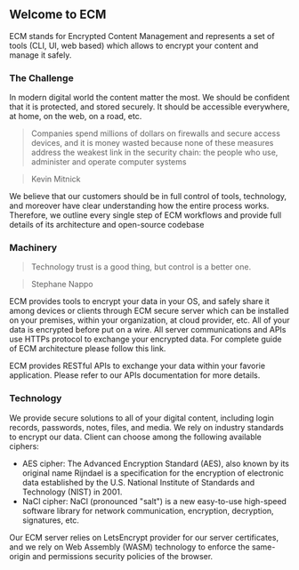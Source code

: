 ## Welcome to ECM

ECM stands for Encrypted Content Management and represents a set of tools (CLI, UI, web based) which allows to encrypt your content and manage it safely.

### The Challenge
In modern digital world the content matter the most. We should be confident that it is protected, and stored securely. It should be accessible everywhere, at home, on the web, on a road, etc.

> Companies spend millions of dollars on firewalls and secure access devices, and it is money wasted because none of these measures address the weakest link in the security chain: the people who use, administer and operate computer systems

> Kevin Mitnick

We believe that our customers should be in full control of tools, technology, and moreover have clear understanding how the entire process works. Therefore, we outline every single step of ECM workflows and provide full details of its architecture and open-source codebase

### Machinery
> Technology trust is a good thing, but control is a better one.

> Stephane Nappo

ECM provides tools to encrypt your data in your OS, and safely share it among devices or clients through ECM secure server which can be installed on your premises, within your organization, at cloud provider, etc. All of your data is encrypted before put on a wire. All server communications and APIs use HTTPs protocol to exchange your encrypted data. For complete guide of ECM architecture please follow this link.

ECM provides RESTful APIs to exchange your data within your favorie application. Please refer to our APIs documentation for more details.

### Technology
We provide secure solutions to all of your digital content, including login records, passwords, notes, files, and media. We rely on industry standards to encrypt our data. Client can choose among the following available ciphers:
- AES cipher: The Advanced Encryption Standard (AES), also known by its original name Rijndael is a specification for the encryption of electronic data established by the U.S. National Institute of Standards and Technology (NIST) in 2001.
- NaCl cipher: NaCl (pronounced "salt") is a new easy-to-use high-speed software library for network communication, encryption, decryption, signatures, etc.

Our ECM server relies on LetsEncrypt provider for our server certificates, and we rely on Web Assembly (WASM) technology to enforce the same-origin and permissions security policies of the browser.
